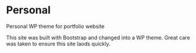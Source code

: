# Personal
Personal WP theme for portfolio website

This site was built with Bootstrap and changed into a WP theme. 
Great care was taken to ensure this site laods quickly. 
